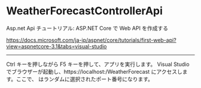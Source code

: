 # WeatherForecastControllerApi
 Asp.net Api
 チュートリアル: ASP.NET Core で Web API を作成する
 
https://docs.microsoft.com/ja-jp/aspnet/core/tutorials/first-web-api?view=aspnetcore-3.1&tabs=visual-studio


* * *

Ctrl キーを押しながら F5 キーを押して、アプリを実行します。 Visual Studio でブラウザーが起動し、https://localhost:<port>/WeatherForecast にアクセスします。ここで、<port> はランダムに選択されたポート番号になります。
